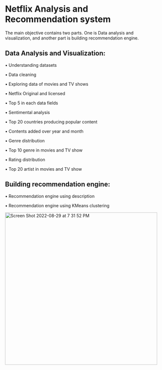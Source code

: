 # Netflix Analysis and Recommendation system

The main objective contains two parts. One is Data analysis and visualization, and another part is building recommendation engine.

## Data Analysis and Visualization:
  • Understanding datasets
  
  • Data cleaning
  
  • Exploring data of movies and TV shows
  
  • Netflix Original and licensed
  
  • Top 5 in each data fields
  
  • Sentimental analysis
  
  • Top 20 countries producing popular content 
  
  • Contents added over year and month
  
  • Genre distribution
  
  • Top 10 genre in movies and TV show
  
  • Rating distribution
  
  • Top 20 artist in movies and TV show
  
## Building recommendation engine:
  • Recommendation engine using description
  
  • Recommendation engine using KMeans clustering
  
  <img width="500" alt="Screen Shot 2022-08-29 at 7 31 52 PM" src="https://user-images.githubusercontent.com/38185827/187316631-e3f660ae-51ba-4069-a05a-ec46d106efcd.png">

  
